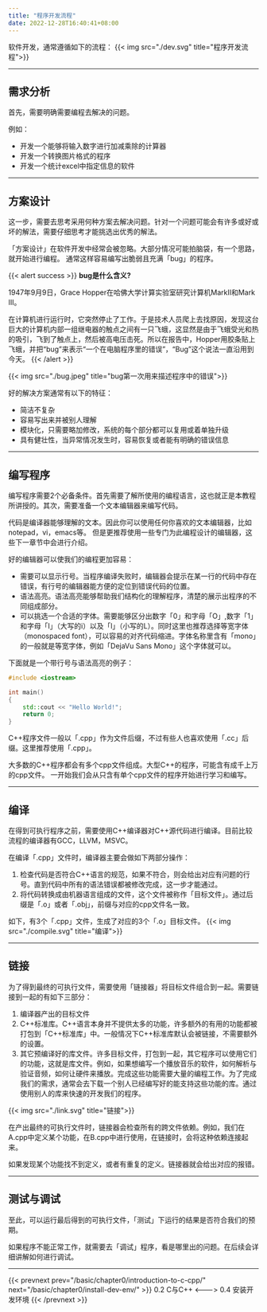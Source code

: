 ```yaml
---
title: "程序开发流程"
date: 2022-12-28T16:40:41+08:00
---
```


软件开发，通常遵循如下的流程：
{{< img src="./dev.svg" title="程序开发流程">}}

***

## 需求分析

首先，需要明确需要编程去解决的问题。

例如：

* 开发一个能够将输入数字进行加减乘除的计算器
* 开发一个转换图片格式的程序
* 开发一个统计excel中指定信息的软件

***

## 方案设计

这一步，需要去思考采用何种方案去解决问题。针对一个问题可能会有许多或好或坏的解法，需要仔细思考才能挑选出优秀的解法。

「方案设计」在软件开发中经常会被忽略。大部分情况可能拍脑袋，有一个思路，就开始进行编程。
通常这样容易编写出脆弱且充满「bug」的程序。

{{< alert success >}}
**bug是什么含义?**

1947年9月9日，Grace Hopper在哈佛大学计算实验室研究计算机MarkII和Mark III。

在计算机进行运行时，它突然停止了工作。于是技术人员爬上去找原因，发现这台巨大的计算机内部一组继电器的触点之间有一只飞蛾，这显然是由于飞蛾受光和热的吸引，飞到了触点上，然后被高电压击死。所以在报告中，Hopper用胶条贴上飞蛾，并把“bug”来表示“一个在电脑程序里的错误”，“Bug”这个说法一直沿用到今天。
{{< /alert >}}

{{< img src="./bug.jpeg" title="bug第一次用来描述程序中的错误">}}

好的解决方案通常有以下的特征：
* 简洁不复杂
* 容易写出来并被别人理解
* 模块化，只需要略加修改，系统的每个部分都可以复用或着单独升级
* 具有健壮性，当异常情况发生时，容易恢复或者能有明确的错误信息

***

## 编写程序

编写程序需要2个必备条件。首先需要了解所使用的编程语言，这也就正是本教程所讲授的。其次，需要准备一个文本编辑器来编写代码。

代码是编译器能够理解的文本。因此你可以使用任何你喜欢的文本编辑器，比如notepad，vi，emacs等。
但是更推荐使用一些专门为此编程设计的编辑器，这些下一章节中会进行介绍。

好的编辑器可以使我们的编程更加容易：

* 需要可以显示行号。当程序编译失败时，编辑器会提示在某一行的代码中存在错误，有行号的编辑器能方便的定位到错误代码的位置。
* 语法高亮。语法高亮能够帮助我们结构化的理解程序，清楚的展示出程序的不同组成部分。
* 可以挑选一个合适的字体。需要能够区分出数字「0」和字母「O」,数字「1」和字母「I」（大写的i）以及「l」（小写的L）。同时这里也推荐选择等宽字体（monospaced font），可以容易的对齐代码缩进。字体名称里含有「mono」的一般就是等宽字体，例如「DejaVu Sans Mono」这个字体就可以。

下面就是一个带行号与语法高亮的例子：
```C++
#include <iostream>

int main()
{
    std::cout << "Hello World!";
    return 0;
}
```

C++程序文件一般以「.cpp」作为文件后缀，不过有些人也喜欢使用「.cc」后缀。这里推荐使用「.cpp」。

大多数的C++程序都会有多个cpp文件组成。大型C++的程序，可能含有成千上万的cpp文件。
一开始我们会从只含有单个cpp文件的程序开始进行学习和编写。

***

## 编译

在得到可执行程序之前，需要使用C++编译器对C++源代码进行编译。目前比较流程的编译器有GCC，LLVM，MSVC。

在编译「.cpp」文件时，编译器主要会做如下两部分操作：

1. 检查代码是否符合C++语言的规范，如果不符合，则会给出对应有问题的行号。直到代码中所有的语法错误都被修改完成，这一步才能通过。
2. 将代码转换成由机器语言组成的文件，这个文件被称作「目标文件」。通过后缀是「.o」或者「.obj」，前缀与对应的cpp文件名一致。

如下，有3个「.cpp」文件，生成了对应的3个「.o」目标文件。
{{< img src="./compile.svg" title="编译">}}

***

## 链接

为了得到最终的可执行文件，需要使用「链接器」将目标文件组合到一起。需要链接到一起的有如下三部分：

1. 编译器产出的目标文件
2. C++标准库。C++语言本身并不提供太多的功能，许多额外的有用的功能都被打包到「C++标准库」中。一般情况下C++标准库默认会被链接，不需要额外的设置。
3. 其它预编译好的库文件。许多目标文件，打包到一起，其它程序可以使用它们的功能，这就是库文件。例如，如果想编写一个播放音乐的软件，如何解析与验证音频，如何让硬件来播放。完成这些功能需要大量的编程工作。为了完成我们的需求，通常会去下载一个别人已经编写好的能支持这些功能的库。通过使用别人的库来快速的开发我们的程序。

{{< img src="./link.svg" title="链接">}}

在产出最终的可执行文件时，链接器会检查所有的跨文件依赖。例如，我们在A.cpp中定义某个功能，在B.cpp中进行使用，在链接时，会将这种依赖连接起来。

如果发现某个功能找不到定义，或者有重复的定义。链接器就会给出对应的报错。

***

## 测试与调试

至此，可以运行最后得到的可执行文件，「测试」下运行的结果是否符合我们的预期。

如果程序不能正常工作，就需要去「调试」程序，看是哪里出的问题。在后续会详细讲解如何进行调试。

***

{{< prevnext prev="/basic/chapter0/introduction-to-c-cpp/" next="/basic/chapter0/install-dev-env/" >}}
0.2 C与C++
<--->
0.4 安装开发环境
{{< /prevnext >}}
